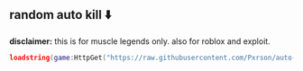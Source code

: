 ## random auto kill ⬇️
**disclaimer:**
this is for muscle legends only. also for roblox and exploit.
```lua
loadstring(game:HttpGet("https://raw.githubusercontent.com/Pxrson/auto-kill/refs/heads/main/main.lua",true))()
```
